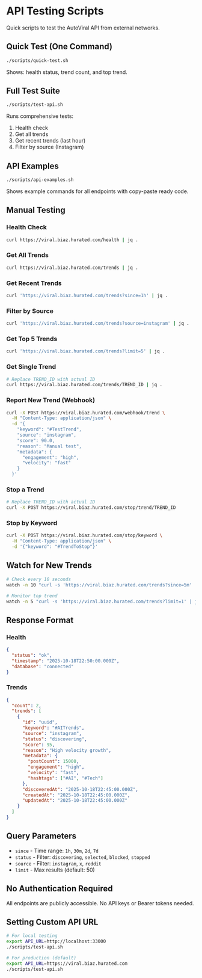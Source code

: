 # API Testing Scripts

Quick scripts to test the AutoViral API from external networks.

## Quick Test (One Command)

```bash
./scripts/quick-test.sh
```

Shows: health status, trend count, and top trend.

## Full Test Suite

```bash
./scripts/test-api.sh
```

Runs comprehensive tests:
1. Health check
2. Get all trends
3. Get recent trends (last hour)
4. Filter by source (Instagram)

## API Examples

```bash
./scripts/api-examples.sh
```

Shows example commands for all endpoints with copy-paste ready code.

## Manual Testing

### Health Check
```bash
curl https://viral.biaz.hurated.com/health | jq .
```

### Get All Trends
```bash
curl https://viral.biaz.hurated.com/trends | jq .
```

### Get Recent Trends
```bash
curl 'https://viral.biaz.hurated.com/trends?since=1h' | jq .
```

### Filter by Source
```bash
curl 'https://viral.biaz.hurated.com/trends?source=instagram' | jq .
```

### Get Top 5 Trends
```bash
curl 'https://viral.biaz.hurated.com/trends?limit=5' | jq .
```

### Get Single Trend
```bash
# Replace TREND_ID with actual ID
curl https://viral.biaz.hurated.com/trends/TREND_ID | jq .
```

### Report New Trend (Webhook)
```bash
curl -X POST https://viral.biaz.hurated.com/webhook/trend \
  -H "Content-Type: application/json" \
  -d '{
    "keyword": "#TestTrend",
    "source": "instagram",
    "score": 90.0,
    "reason": "Manual test",
    "metadata": {
      "engagement": "high",
      "velocity": "fast"
    }
  }'
```

### Stop a Trend
```bash
# Replace TREND_ID with actual ID
curl -X POST https://viral.biaz.hurated.com/stop/trend/TREND_ID
```

### Stop by Keyword
```bash
curl -X POST https://viral.biaz.hurated.com/stop/keyword \
  -H "Content-Type: application/json" \
  -d '{"keyword": "#TrendToStop"}'
```

## Watch for New Trends

```bash
# Check every 10 seconds
watch -n 10 "curl -s 'https://viral.biaz.hurated.com/trends?since=5m' | jq '.count'"

# Monitor top trend
watch -n 5 "curl -s 'https://viral.biaz.hurated.com/trends?limit=1' | jq '.trends[0] | {keyword, score, velocity: .metadata.velocity}'"
```

## Response Format

### Health
```json
{
  "status": "ok",
  "timestamp": "2025-10-18T22:50:00.000Z",
  "database": "connected"
}
```

### Trends
```json
{
  "count": 2,
  "trends": [
    {
      "id": "uuid",
      "keyword": "#AITrends",
      "source": "instagram",
      "status": "discovering",
      "score": 95,
      "reason": "High velocity growth",
      "metadata": {
        "postCount": 15000,
        "engagement": "high",
        "velocity": "fast",
        "hashtags": ["#AI", "#Tech"]
      },
      "discoveredAt": "2025-10-18T22:45:00.000Z",
      "createdAt": "2025-10-18T22:45:00.000Z",
      "updatedAt": "2025-10-18T22:45:00.000Z"
    }
  ]
}
```

## Query Parameters

- `since` - Time range: `1h`, `30m`, `2d`, `7d`
- `status` - Filter: `discovering`, `selected`, `blocked`, `stopped`
- `source` - Filter: `instagram`, `x`, `reddit`
- `limit` - Max results (default: 50)

## No Authentication Required

All endpoints are publicly accessible. No API keys or Bearer tokens needed.

## Setting Custom API URL

```bash
# For local testing
export API_URL=http://localhost:33000
./scripts/test-api.sh

# For production (default)
export API_URL=https://viral.biaz.hurated.com
./scripts/test-api.sh
```
